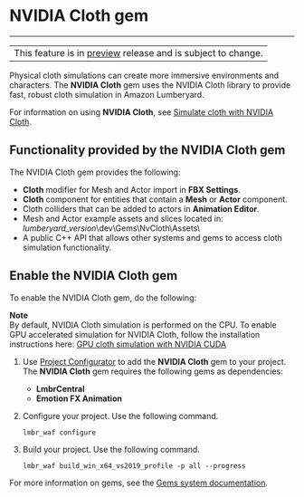 # NVIDIA Cloth gem<a name="nvidia-cloth"></a>


****  

|  | 
| --- |
| This feature is in [preview](https://docs.aws.amazon.com/lumberyard/latest/userguide/ly-glos-chap.html#preview) release and is subject to change\.  | 

Physical cloth simulations can create more immersive environments and characters\. The **NVIDIA Cloth** gem uses the NVIDIA Cloth library to provide fast, robust cloth simulation in Amazon Lumberyard\.

For information on using **NVIDIA Cloth**, see [Simulate cloth with NVIDIA Cloth](nvidia-cloth-intro.md)\. 

## Functionality provided by the NVIDIA Cloth gem<a name="nvidia-cloth-functionality"></a>

The NVIDIA Cloth gem provides the following:
+ **Cloth** modifier for Mesh and Actor import in **FBX Settings**\. 
+ **Cloth** component for entities that contain a **Mesh** or **Actor** component\. 
+ Cloth colliders that can be added to actors in **Animation Editor**\. 
+ Mesh and Actor example assets and slices located in: *lumberyard\_version*\\dev\\Gems\\NvCloth\\Assets\\ 
+ A public C\+\+ API that allows other systems and gems to access cloth simulation functionality\. 

## Enable the NVIDIA Cloth gem<a name="enable-gem-nvidia-cloth"></a>

To enable the NVIDIA Cloth gem, do the following: 

**Note**  
By default, NVIDIA Cloth simulation is performed on the CPU\. To enable GPU accelerated simulation for NVIDIA Cloth, follow the installation instructions here: [GPU cloth simulation with NVIDIA CUDA](nvidia-cloth-gpu.md) 

1. Use [Project Configurator](configurator-projects.md) to add the **NVIDIA Cloth** gem to your project\. The **NVIDIA Cloth** gem requires the following gems as dependencies: 
   + **LmbrCentral** 
   + **Emotion FX Animation** 

1. Configure your project\. Use the following command\.

   ```
   lmbr_waf configure
   ```

1. Build your project\. Use the following command\.

   ```
   lmbr_waf build_win_x64_vs2019_profile -p all --progress
   ```

For more information on gems, see the [Gems system documentation](gems-system-gems.md)\. 